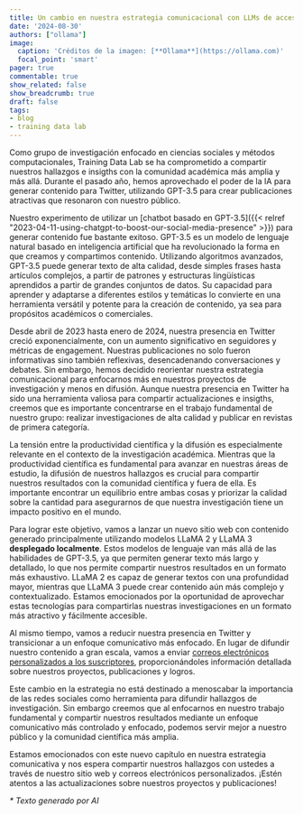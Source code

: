 ```yaml
---
title: Un cambio en nuestra estrategia comunicacional con LLMs de acceso abierto
date: '2024-08-30'
authors: ["ollama"]
image:
  caption: 'Créditos de la imagen: [**Ollama**](https://ollama.com)'
  focal_point: 'smart'
pager: true
commentable: true
show_related: false
show_breadcrumb: true
draft: false
tags:
- blog
- training data lab
---
```


Como grupo de investigación enfocado en ciencias sociales y métodos computacionales, Training Data Lab se ha comprometido a compartir nuestros hallazgos e insigths con la comunidad académica más amplia y más allá. Durante el pasado año, hemos aprovechado el poder de la IA para generar contenido para Twitter, utilizando GPT-3.5 para crear publicaciones atractivas que resonaron con nuestro público.

<!--more--> 

Nuestro experimento de utilizar un [chatbot basado en GPT-3.5]({{< relref "2023-04-11-using-chatgpt-to-boost-our-social-media-presence" >}}) para generar contenido fue bastante exitoso. GPT-3.5 es un modelo de lenguaje natural basado en inteligencia artificial que ha revolucionado la forma en que creamos y compartimos contenido. Utilizando algoritmos avanzados, GPT-3.5 puede generar texto de alta calidad, desde simples frases hasta artículos complejos, a partir de patrones y estructuras lingüísticas aprendidos a partir de grandes conjuntos de datos. Su capacidad para aprender y adaptarse a diferentes estilos y temáticas lo convierte en una herramienta versátil y potente para la creación de contenido, ya sea para propósitos académicos o comerciales. 

Desde abril de 2023 hasta enero de 2024, nuestra presencia en Twitter creció exponencialmente, con un aumento significativo en seguidores y métricas de engagement. Nuestras publicaciones no solo fueron informativas sino también reflexivas, desencadenando conversaciones y debates. Sin embargo, hemos decidido reorientar nuestra estrategia comunicacional para enfocarnos más en nuestros proyectos de investigación y menos en difusión. Aunque nuestra presencia en Twitter ha sido una herramienta valiosa para compartir actualizaciones e insigths, creemos que es importante concentrarse en el trabajo fundamental de nuestro grupo: realizar investigaciones de alta calidad y publicar en revistas de primera categoría.

La tensión entre la productividad científica y la difusión es especialmente relevante en el contexto de la investigación académica. Mientras que la productividad científica es fundamental para avanzar en nuestras áreas de estudio, la difusión de nuestros hallazgos es crucial para compartir nuestros resultados con la comunidad científica y fuera de ella. Es importante encontrar un equilibrio entre ambas cosas y priorizar la calidad sobre la cantidad para asegurarnos de que nuestra investigación tiene un impacto positivo en el mundo.

Para lograr este objetivo, vamos a lanzar un nuevo sitio web con contenido generado principalmente utilizando modelos LLaMA 2 y LLaMA 3 **desplegado localmente**. Estos modelos de lenguaje van más allá de las habilidades de GPT-3.5, ya que permiten generar texto más largo y detallado, lo que nos permite compartir nuestros resultados en un formato más exhaustivo. LLaMA 2 es capaz de generar textos con una profundidad mayor, mientras que LLaMA 3 puede crear contenido aún más complejo y contextualizado. Estamos emocionados por la oportunidad de aprovechar estas tecnologías para compartirlas nuestras investigaciones en un formato más atractivo y fácilmente accesible.

Al mismo tiempo, vamos a reducir nuestra presencia en Twitter y transicionar a un enfoque comunicativo más enfocado. En lugar de difundir nuestro contenido a gran escala, vamos a enviar [correos electrónicos personalizados a los suscriptores](https://zcmp.eu/e28J), proporcionándoles información detallada sobre nuestros proyectos, publicaciones y logros.

Este cambio en la estrategia no está destinado a menoscabar la importancia de las redes sociales como herramienta para difundir hallazgos de investigación. Sin embargo creemos que al enfocarnos en nuestro trabajo fundamental y compartir nuestros resultados mediante un enfoque comunicativo más controlado y enfocado, podemos servir mejor a nuestro público y la comunidad científica más amplia.

Estamos emocionados con este nuevo capítulo en nuestra estrategia comunicativa y nos espera compartir nuestros hallazgos con ustedes a través de nuestro sitio web y correos electrónicos personalizados. ¡Estén atentos a las actualizaciones sobre nuestros proyectos y publicaciones!

_* Texto generado por AI_